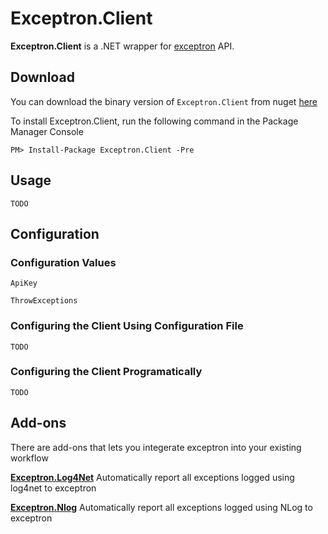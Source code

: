 # Exceptron.Client #

**Exceptron.Client** is a .NET wrapper for [exceptron](https://www.exceptron.com "exceptron") API.

## Download ##

You can download the binary version of `Exceptron.Client` from nuget [here](http://nuget.org/packages/exceptron.client "here")

To install Exceptron.Client, run the following command in the Package Manager Console

`PM> Install-Package Exceptron.Client -Pre`

## Usage ##

	TODO
	


## Configuration ##

### Configuration Values ###
`ApiKey`

`ThrowExceptions`



### Configuring the Client Using Configuration File ###
	TODO



### Configuring the Client Programatically ###
	TODO





## Add-ons ##
There are add-ons that lets you integerate exceptron into your existing workflow

**[Exceptron.Log4Net](https://github.com/Exceptron/Exceptron.Log4Net "Exceptron.Log4Net")** Automatically report all exceptions logged using log4net to exceptron

**[Exceptron.Nlog](https://github.com/Exceptron/Exceptron.Log4Net "Exceptron.Nlog")** Automatically report all exceptions logged using NLog to exceptron